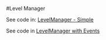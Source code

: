#Level Manager


See code in: [LevelManager - Simple](/level-manager-in-class.md)

See code in [LevelManager with Events ](/level_manager.md)
